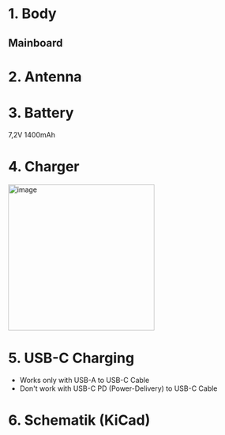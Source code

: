 # 1. Body
## Mainboard
# 2. Antenna
# 3. Battery
7,2V 1400mAh

# 4. Charger
<img width="296" alt="image" src="https://github.com/ludwich66/Quansheng_UV-K5_Firmware/assets/12202733/c0781eef-aea1-4ad5-883b-f422187845b2">


# 5. USB-C Charging
* Works only with USB-A to USB-C Cable
* Don't work with USB-C PD (Power-Delivery) to USB-C Cable
# 6. Schematik (KiCad) 

